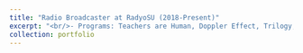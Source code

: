 ```yaml
---
title: "Radio Broadcaster at RadyoSU (2018-Present)"
excerpt: "<br/>- Programs: Teachers are Human, Doppler Effect, Trilogy, Snus, Did it to Myself<br/><a href='https://www.instagram.com/teachersarehuman/?hl=en'>Instagram of Teachers are Human</a><br/><br/><a href='https://www.youtube.com/@teachersarehuman-radyosu885'>Youtube Channel of Teachers are Human</a><br/><br/><br/>Some Posters:<br/><img src='/images/5.jpeg'width='200' height='300'> <img src='/images/6.jpeg' width='200' height='300'> <img src='/images/7.jpeg'width='200' height='300'><br/>"
collection: portfolio
---
```

